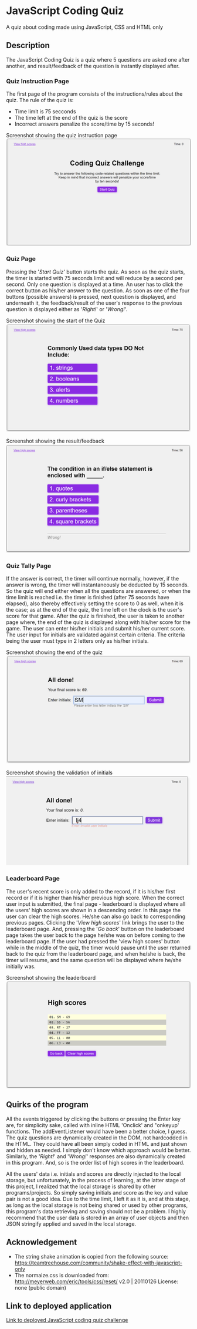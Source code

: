 # JavaScript Coding Quiz
A quiz about coding made using JavaScript, CSS and HTML only

## Description
The JavaScript Coding Quiz is a quiz where 5 questions are asked one after another, and result/feedback of the question is instantly displayed after. 

### Quiz Instruction Page
The first page of the program consists of the instructions/rules about the quiz. The rule of the quiz is:
* Time limit is 75 secconds
* The time left at the end of the quiz is the score
* Incorrect answers penalize the score/time by 15 seconds!
  
Screenshot showing the quiz instruction page
![image](./assets/image/instruction-page.png)

### Quiz Page
Pressing the '*Start Quiz*' button starts the quiz. As soon as the quiz starts, the timer is started with 75 seconds limit and will reduce by a second per second.
Only one question is displayed at a time. An user has to click the correct button as his/her answer to the question. As soon as one of the four buttons (possible answers) is pressed, next question is displayed, and underneath it, the feedback/result of the user's response to the previous question is displayed either as '*Right!*' or '*Wrong!*'.

 Screenshot showing the start of the Quiz
![image](./assets/image/quiz-start-page.png)

Screenshot showing the result/feedback
![image](./assets/image/quiz-result.png)

### Quiz Tally Page
If the answer is correct, the timer will continue normally, however, if the answer is wrong, the timer will instantaneously be deducted by 15 seconds. So the quiz will end either when all the questions are answered, or when the time limit is reached i.e. the timer is finished (after 75 seconds have elapsed), also thereby effectively setting the score to 0 as well, when it is the case; as at the end of the quiz, the time left on the clock is the user's score for that game. After the quiz is finished, the user is taken to another page where, the end of the quiz is displayed along with his/her score for the game. The user can enter his/her initials and submit his/her current score. The user input for initials are validated against certain criteria. The criteria being the user must type in 2 letters only as his/her initials.

Screenshot showing the end of the quiz
![image](./assets/image/tally-page.png)

Screenshot showing the validation of initials
![image](./assets/image/initials-validation.png)

### Leaderboard Page
The user's recent score is only added to the record, if it is his/her first record or if it is higher than his/her previous high score. When the correct user input is submitted, the final page - leaderboard is displayed where all the users' high scores are shown in a descending order. In this page the user can clear the high scores. He/she can also go back to corresponding previous pages. Clicking the '*View high scores*' link brings the user to the leaderboard page. And, pressing the '*Go back*' button on the leaderboard page takes the user back to the page he/she was on before coming to the leaderboard page. If the user had pressed the 'view high scores' button while in the middle of the quiz, the timer would pause until the user returned back to the quiz from the leaderboard page, and when he/she is back, the timer will resume, and the same question will be displayed where he/she initially was.

Screenshot showing the leaderboard
![image](./assets/image/leaderboard-page.png)

## Quirks of the program
All the events triggered by clicking the buttons or pressing the Enter key are, for simplicity sake, called with inline HTML 'Onclick' and "onkeyup' functions. The addEventListener would have been a better choice, I guess. The quiz questions are dynamically created in the DOM, not hardcodded in the HTML. They could have all been simply coded in HTML and just shown and hidden as needed. I simply don't know which approach would be better. Similarly, the '*Right!*' and '*Wrong!*' responses are also dynamically created in this program. And, so is the order list of high scores in the leaderboard.

All the users' data i.e. initials and scores are directly injected to the local storage, but unfortunately, in the process of learning, at the latter stage of this project, I realized that the local storage is shared by other programs/projects. So simply saving initials and score as the key and value pair is not a good idea. Due to the time limit, I left it as it is, and at this stage, as long as the local storage is not being shared or used by other programs, this program's data retrieving and saving should not be a problem. I highly recommend that the user data is stored in an array of user objects and then JSON stringify applied and saved in the local storage. 

## Acknowledgement

- The string shake animation is copied from the following source:
    https://teamtreehouse.com/community/shake-effect-with-javascript-only
- The normaize.css is downloaded from:
   http://meyerweb.com/eric/tools/css/reset/
   v2.0 | 20110126
   License: none (public domain)



## Link to deployed application
[Link to deployed JavaScript coding quiz challenge](https://simplesuyash.github.io/js-quiz/)


